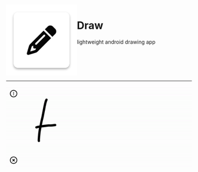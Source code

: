 <div style="display: flex;">
    <img  src=".gitassets/logo.png" style="float: left"> 
    <div>
        <h1> Draw </h1>
        <p>lightweight android drawing app</p>
    </div>
</div>
<hr>
<img src=".gitassets/Screenrecorder.gif"  align="right">
